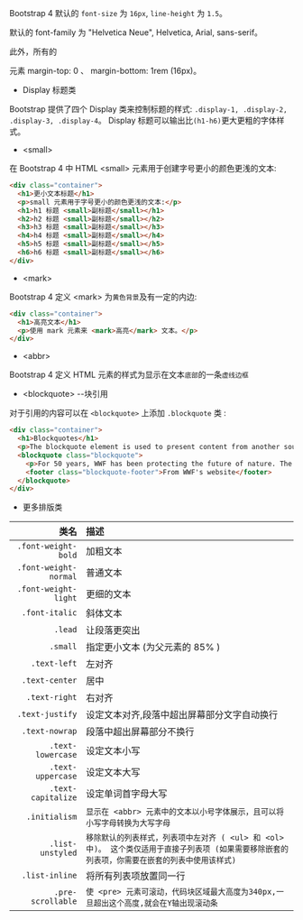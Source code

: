 
Bootstrap 4 默认的 `font-size` 为 `16px`, `line-height` 为 `1.5`。

默认的 font-family 为 "Helvetica Neue", Helvetica, Arial, sans-serif。

此外，所有的 <p> 元素 margin-top: 0 、 margin-bottom: 1rem (16px)。

- Display 标题类

Bootstrap 提供了四个 Display 类来控制标题的样式: `.display-1, .display-2, .display-3, .display-4`。
Display 标题可以输出比`(h1-h6)`更大更粗的字体样式。

- &lt;small&gt;

在 Bootstrap 4 中 HTML &lt;small&gt; 元素用于创建字号更小的颜色更浅的文本:
```html
<div class="container">
  <h1>更小文本标题</h1>
  <p>small 元素用于字号更小的颜色更浅的文本:</p>       
  <h1>h1 标题 <small>副标题</small></h1>
  <h2>h2 标题 <small>副标题</small></h2>
  <h3>h3 标题 <small>副标题</small></h3>
  <h4>h4 标题 <small>副标题</small></h4>
  <h5>h5 标题 <small>副标题</small></h5>
  <h6>h6 标题 <small>副标题</small></h6>
</div>
```

- &lt;mark&gt;

Bootstrap 4 定义 &lt;mark&gt; 为`黄色背景`及有一定的内边:
```html
<div class="container">
  <h1>高亮文本</h1>    
  <p>使用 mark 元素来 <mark>高亮</mark> 文本。</p>
</div>
```

- &lt;abbr&gt;

Bootstrap 4 定义 HTML <abbr> 元素的样式为显示在文本`底部`的一条`虚线边框`

- &lt;blockquote&gt;  --块引用

对于引用的内容可以在 `<blockquote>` 上添加 `.blockquote` 类 :
```html
<div class="container">
  <h1>Blockquotes</h1>
  <p>The blockquote element is used to present content from another source:</p>
  <blockquote class="blockquote">
    <p>For 50 years, WWF has been protecting the future of nature. The world's leading conservation organization, WWF works in 100 countries and is supported by 1.2 million members in the United States and close to 5 million globally.</p>
    <footer class="blockquote-footer">From WWF's website</footer>
  </blockquote>
</div>
```

- 更多排版类

|类名|描述|
|--:|:--|
| `.font-weight-bold` | 加粗文本 |
| `.font-weight-normal` | 普通文本 | 
| `.font-weight-light` | 更细的文本 
| `.font-italic` | 斜体文本 |
| `.lead` | 让段落更突出 |
| `.small` | 指定更小文本 (为父元素的 85% ) |
| `.text-left` | 左对齐 |
| `.text-center` | 居中 | 
| `.text-right` | 右对齐 | 
| `.text-justify` | 设定文本对齐,段落中超出屏幕部分文字自动换行 |
| `.text-nowrap` | 段落中超出屏幕部分不换行 | 
| `.text-lowercase` | 设定文本小写 | 
| `.text-uppercase` | 设定文本大写 | 
| `.text-capitalize` | 设定单词首字母大写 |
| `.initialism` | `显示在 <abbr> 元素中的文本以小号字体展示，且可以将小写字母转换为大写字母` | 
| `.list-unstyled` | `移除默认的列表样式，列表项中左对齐 ( <ul> 和 <ol> 中)。 这个类仅适用于直接子列表项 (如果需要移除嵌套的列表项，你需要在嵌套的列表中使用该样式)` | 
| `.list-inline` | 将所有列表项放置同一行 |
| `.pre-scrollable` | `使 <pre> 元素可滚动，代码块区域最大高度为340px,一旦超出这个高度,就会在Y轴出现滚动条` |


